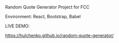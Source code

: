 Random Quote Generator Project for FCC

Environment: React, Bootstrap, Babel

LIVE DEMO:

https://hulchenko.github.io/random-quote-generator/
